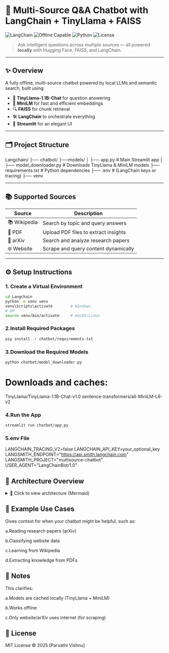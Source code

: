 # 🧠 Multi-Source Q&A Chatbot with LangChain + TinyLlama + FAISS

![LangChain](https://img.shields.io/badge/LangChain-🦜-blue?style=flat-square)
![Offline Capable](https://img.shields.io/badge/Offline-Ready-success?style=flat-square)
![Python](https://img.shields.io/badge/Python-3.9+-yellow?style=flat-square)
![License](https://img.shields.io/github/license/yourusername/langchain-chatbot?style=flat-square)

> Ask intelligent questions across multiple sources — all powered **locally** with Hugging Face, FAISS, and LangChain.

---

## ✨ Overview

A fully offline, multi-source chatbot powered by local LLMs and semantic search, built using:

- 🦙 **TinyLlama-1.1B-Chat** for question answering
- 🧠 **MiniLM** for fast and efficient embeddings
- 🔍 **FAISS** for chunk retrieval
- 🛠 **LangChain** to orchestrate everything
- 🎨 **Streamlit** for an elegant UI

---

## 🗂️ Project Structure

Langchain/
├── chatbot/
  ├──models/
│ ├── app.py # Main Streamlit app
│ ├── model_downloader.py # Downloads TinyLlama & MiniLM models
├── requirements.txt # Python dependencies
├── .env # (LangChain keys or tracing)
├── venv


---

## 📚 Supported Sources

| Source     | Description                          |
|------------|--------------------------------------|
| 📚 Wikipedia | Search by topic and query answers    |
| 📄 PDF       | Upload PDF files to extract insights |
| 📜 arXiv     | Search and analyze research papers   |
| 🌐 Website   | Scrape and query content dynamically |

---

## ⚙️ Setup Instructions

### 1. Create a Virtual Environment

```bash
cd Langchain
python -m venv venv
venv\Scripts\activate        # Windows
# OR
source venv/bin/activate     # macOS/Linux
```
### 2.Install Required Packages

```bash
pip install -r chatbot/requirements.txt
```
### 3.Download the Required Models

```bash
python chatbot/model_downloader.py
```
# Downloads and caches:

TinyLlama/TinyLlama-1.1B-Chat-v1.0
sentence-transformers/all-MiniLM-L6-v2

### 4.Run the App

```bash
streamlit run chatbot/app.py
```

### 5.env File

LANGCHAIN_TRACING_V2=false
LANGCHAIN_API_KEY=your_optional_key
LANGSMITH_ENDPOINT="https://api.smith.langchain.com"
LANGSMITH_PROJECT="multisource-chatbot"
USER_AGENT="LangChainBot/1.0"

## 🧭 Architecture Overview

<details>
<summary>🧠 Click to view architecture (Mermaid)</summary>

<br>


```mermaid
graph TD
    A[User Input via Streamlit] --> B[Select Source: Wiki / PDF / arXiv / Web]
    B --> C[Document Loader]
    C --> D[Text Splitter]
    D --> E[FAISS Vector DB + MiniLM Embeddings]
    E --> F[Relevant Chunks Retrieved]
    F --> G[Prompt Template Applied]
    G --> H[TinyLlama Local Model]
    H --> I[Answer Displayed in Streamlit UI]
```
</details>



## 🧪 Example Use Cases

Gives context for when your chatbot might be helpful, such as:

a.Reading research papers (arXiv)

b.Classifying website data

c.Learning from Wikipedia

d.Extracting knowledge from PDFs

## 📌 Notes

This clarifies:

a.Models are cached locally (TinyLlama + MiniLM)

b.Works offline

c.Only website/arXiv uses internet (for scraping)

## 📜 License
MIT License © 2025 [Parvathi Vishnu]


